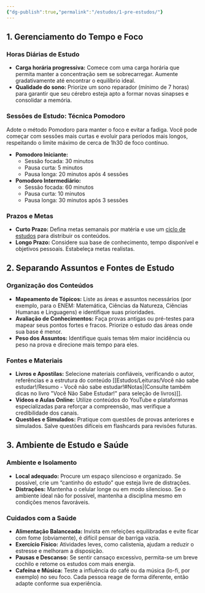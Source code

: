 ```yaml
---
{"dg-publish":true,"permalink":"/estudos/1-pre-estudos/"}
---
```


## 1. Gerenciamento do Tempo e Foco

### Horas Diárias de Estudo

- **Carga horária progressiva:**
	Comece com uma carga horária que permita manter a concentração sem se sobrecarregar. Aumente gradativamente até encontrar o equilíbrio ideal.
- **Qualidade do sono:**
	Priorize um sono reparador (mínimo de 7 horas) para garantir que seu cérebro esteja apto a formar novas sinapses e consolidar a memória.

### Sessões de Estudo: Técnica Pomodoro

Adote o método Pomodoro para manter o foco e evitar a fadiga. Você pode começar com sessões mais curtas e evoluir para períodos mais longos, respeitando o limite máximo de cerca de 1h30 de foco contínuo.

- **Pomodoro Iniciante:**
	- Sessão focada: 30 minutos  
	- Pausa curta: 5 minutos  
	- Pausa longa: 20 minutos após 4 sessões
- **Pomodoro Intermediário:**
	- Sessão focada: 60 minutos  
	- Pausa curta: 10 minutos  
	- Pausa longa: 30 minutos após 3 sessões

### Prazos e Metas

- **Curto Prazo:**
	Defina metas semanais por matéria e use um [ciclo de estudos](https://www.youtube.com/watch?v=AjU0UmGHm2Q) para distribuir os conteúdos.
- **Longo Prazo:**
	Considere sua base de conhecimento, tempo disponível e objetivos pessoais. Estabeleça metas realistas.

## 2. Separando Assuntos e Fontes de Estudo

### Organização dos Conteúdos

- **Mapeamento de Tópicos:**
	Liste as áreas e assuntos necessários (por exemplo, para o ENEM: Matemática, Ciências da Natureza, Ciências Humanas e Linguagens) e identifique suas prioridades.
- **Avaliação de Conhecimentos:**
	Faça provas antigas ou pré-testes para mapear seus pontos fortes e fracos. Priorize o estudo das áreas onde sua base é menor.
- **Peso dos Assuntos:**
	Identifique quais temas têm maior incidência ou peso na prova e direcione mais tempo para eles.

### Fontes e Materiais

- **Livros e Apostilas:**
	Selecione materiais confiáveis, verificando o autor, referências e a estrutura do conteúdo [[Estudos/Leituras/Você não sabe estudar!/Resumo - Você não sabe estudar!#Notas\|(Consulte também dicas no livro "Você Não Sabe Estudar!" para seleção de livros)]].
- **Vídeos e Aulas Online:**
	Utilize conteúdos do YouTube e plataformas especializadas para reforçar a compreensão, mas verifique a credibilidade dos canais.
- **Questões e Simulados:**
	Pratique com questões de provas anteriores e simulados. Salve questões difíceis em flashcards para revisões futuras.

## 3. Ambiente de Estudo e Saúde

### Ambiente e Isolamento

- **Local adequado:**
	Procure um espaço silencioso e organizado. Se possível, crie um “cantinho do estudo” que esteja livre de distrações.
- **Distrações:**
	Mantenha o celular longe ou em modo silencioso. Se o ambiente ideal não for possível, mantenha a disciplina mesmo em condições menos favoráveis.

### Cuidados com a Saúde

- **Alimentação Balanceada:**
	Invista em refeições equilibradas e evite ficar com fome (obviamente), é difícil pensar de barriga vazia.
- **Exercício Físico:**
	Atividades leves, como calistenia, ajudam a reduzir o estresse e melhoram a disposição.
- **Pausas e Descanso:**
	Se sentir cansaço excessivo, permita-se um breve cochilo e retome os estudos com mais energia.
- **Cafeína e Música:**
	Teste a influência do café ou da música (lo-fi, por exemplo) no seu foco. Cada pessoa reage de forma diferente, então adapte conforme sua experiência.
